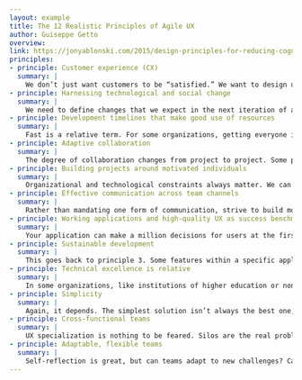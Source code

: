```yaml
---
layout: example
title: The 12 Realistic Principles of Agile UX
author: Guiseppe Getto
overview:
link: https://jonyablonski.com/2015/design-principles-for-reducing-cognitive-load/
principles:
- principle: Customer experience (CX)
  summary: |
    We don’t just want customers to be “satisfied.” We want to design user experiences that are cognizant of both business realities and customer contexts. Customers are not always users, but most customers are going to use one or more points of contact for a given organization.
- principle: Harnessing technological and social change
  summary: |
    We need to define changes that we expect in the next iteration of a project, rather than just adapting to current changes. Instead of putting out fires, our job as UX professionals should be to create future-ready designs that help clients adapt to new challenges.
- principle: Development timelines that make good use of resources
  summary: |
    Fast is a relative term. For some organizations, getting everyone in the same room once a month can be a huge improvement. Here’s where Lean is important: we should always strive as UX professionals to make efficient use of resources without short-changing our clients by focusing on process improvement, not on process perfection.
- principle: Adaptive collaboration
  summary: |
    The degree of collaboration changes from project to project. Some problems clearly fall within the purview of a particular specialist, some will require an entire team to solve, and some require sub-groups of a team. Some clients can solve problems on their own and some require more hands-on guidance.
- principle: Building projects around motivated individuals
  summary: |
    Organizational and technological constraints always matter. We can’t advise organizations to put all their investments into bleeding-edge solutions if they don’t have the capacity to recover if these solutions fail. We should encourage change, but always track ROI.
- principle: Effective communication across team channels
  summary: |
    Rather than mandating one form of communication, strive to build more coordinated communication across individuals within teams. This would be more of a tactical, cross-functional approach to communication, rather than mandating everyone be in the same room for every project. Tools promoting collaborative design like Slack and UXPin help consolidate documentation and feedback in one place.
- principle: Working applications and high-quality UX as success benchmarks
  summary: |
    Your application can make a million decisions for users at the first keystroke or gesture, but if users don’t see that value, your product will mostly likely fall flat. At the same time, the most bleeding-edge technology is useless if proof-of-concept isn’t achieved early through lo-fi prototyping.
- principle: Sustainable development
  summary: |
    This goes back to principle 3. Some features within a specific application will probably become obsolete in future versions. New features are also the lifeblood of successful product launches. Product iterations should always be a balancing act between what existing customers expect and what new customers need.
- principle: Technical excellence is relative
  summary: |
    In some organizations, like institutions of higher education or non-profits, for example, the most viable solutions might be considered obsolete in other venues. And that’s OK because we must consider price-point and organizational capacity. A small non-profit has very different technical requirements than a multinational corporation.
- principle: Simplicity
  summary: |
    Again, it depends. The simplest solution isn’t always the best one, especially if that solution neglects user, organizational, or technical realities.
- principle: Cross-functional teams
  summary: |
    UX specialization is nothing to be feared. Silos are the real problem. When specialists don’t talk to one another, we get products that neglect one or more elements. As long as productive, cross-channel communication is happening within organizations, then specialization is okay.
- principle: Adaptable, flexible teams
  summary: |
    Self-reflection is great, but can teams adapt to new challenges? Can they roll with the punches? Are they comfortable with discomfort? We need project teams who are hungry to learn what users want and what technologies require. Great design teams are great improvisers.
---
```

